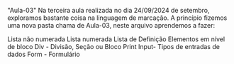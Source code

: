 "Aula-03" 
Na terceira aula realizada no dia 24/09/2024 de setembro, exploramos bastante coisa na linguagem de marcação. A princípio fizemos uma nova pasta chama de Aula-03, neste arquivo aprendemos a fazer: 

Lista não numerada 
Lista numerada 
Lista de Definição 
Elementos em nível de bloco 
Div - Divisão, Seção ou Bloco 
Print 
Input- Tipos de entradas de dados 
Form - Formulário 

 
